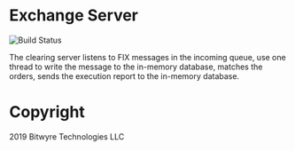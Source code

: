 # Exchange Server

![Build Status](https://travis-ci.org/bitwyre/matching_engine.svg?branch=master)

The clearing server listens to FIX messages in the incoming queue, use one thread to write the message to the in-memory database,
matches the orders, sends the execution report to the in-memory database.

# Copyright

2019 Bitwyre Technologies LLC
